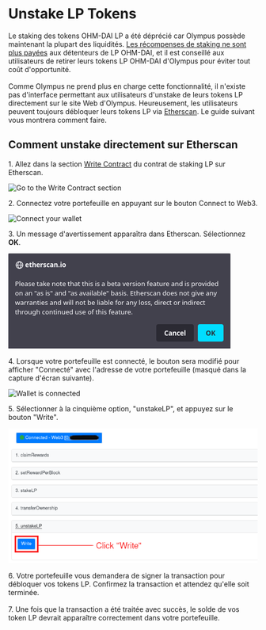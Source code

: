 # Unstake LP Tokens

Le staking des tokens OHM-DAI LP a été déprécié car Olympus possède maintenant la plupart des liquidités. [Les récompenses de staking ne sont plus payées](https://scattershot.page/#/olympusdao.eth/proposal/QmRhBupfD53yBothJ6EarEiL6ztVjSPSfTHRWEpVE7oq3g) aux détenteurs de LP OHM-DAI, et il est conseillé aux utilisateurs de retirer leurs tokens LP OHM-DAI d'Olympus pour éviter tout coût d'opportunité. \
\
Comme Olympus ne prend plus en charge cette fonctionnalité, il n'existe pas d'interface permettant aux utilisateurs d'unstake de leurs tokens LP directement sur le site Web d'Olympus. Heureusement, les utilisateurs peuvent toujours débloquer leurs tokens LP via [Etherscan](https://etherscan.io). Le guide suivant vous montrera comment faire.

## Comment unstake directement sur Etherscan

1\. Allez dans la section [Write Contract](https://etherscan.io/address/0xF11f0F078BfaF05a28Eac345Bb84fcb2a3722223#writeContract) du contrat de staking LP sur Etherscan. &#x20;

![Go to the Write Contract section](../.gitbook/assets/write\_contract.png)

2\. Connectez votre portefeuille en appuyant sur le bouton Connect to Web3. &#x20;

![Connect your wallet](../.gitbook/assets/connect\_wallet.png)

3\. Un message d'avertissement apparaîtra dans Etherscan. Sélectionnez **OK**.&#x20;

![Dismiss the warning message](../.gitbook/assets/warning.png)

4\. Lorsque votre portefeuille est connecté, le bouton sera modifié pour afficher "Connecté" avec l'adresse de votre portefeuille (masqué dans la capture d'écran suivante). &#x20;

![Wallet is connected](../.gitbook/assets/wallet\_connected.png)

5\. Sélectionner à la cinquième option, "unstakeLP", et appuyez sur le bouton "Write".

![Click "Write"](../.gitbook/assets/write.png)

6\. Votre portefeuille vous demandera de signer la transaction pour débloquer vos tokens LP. Confirmez la transaction et attendez qu'elle soit terminée.\
\
7\. Une fois que la transaction a été traitée avec succès, le solde de vos token LP devrait apparaître correctement dans votre portefeuille.
